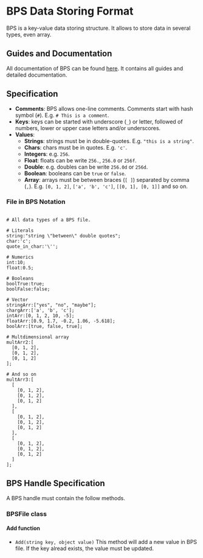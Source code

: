 # BPS Data Storing Format

BPS is a key-value data storing structure. It allows to store data in several types, even array.


## Guides and Documentation

All documentation of BPS can be found [here](https://bps-lib.github.io/). It contains all guides and detailed documentation.


## Specification

- **Comments**: BPS allows one-line comments. Comments start with hash symbol (`#`). E.g. `# This is a comment`.
- **Keys**: keys can be started with underscore (`_`) or letter, followed of numbers, lower or upper case letters and/or underscores.
- **Values**:
  * **Strings**: strings must be in double-quotes. E.g. `"this is a string"`.
  * **Chars**: chars must be in quotes. E.g. `'c'`.
  * **Integers**: e.g. `256`.
  * **Float**: floats can be write `256.`, `256.0` or `256f`.
  * **Double**: e.g. doubles can be write `256.0d` or `256d`.
  * **Boolean**: booleans can be `true` or `false`.
  * **Array**: arrays must be between braces (`[ ]`) separated by comma (`,`). E.g. `[0, 1, 2]`, `['a', 'b', 'c']`, `[[0, 1], [0, 1]]` and so on.

### File in BPS Notation

```

# All data types of a BPS file.

# Literals
string:"string \"between\" double quotes";
char:'c';
quote_in_char:'\'';

# Numerics
int:10;
float:0.5;

# Booleans
boolTrue:true;
boolFalse:false;

# Vector
stringArr:["yes", "no", "maybe"];
chargArr:['a', 'b', 'c'];
intArr:[0, 1, 2, 10, -5];
floatArr:[0.9, 1.7, -0.2, 1.06, -5.618];
boolArr:[true, false, true];

# Multdimensional array
multArr2:[
  [0, 1, 2],
  [0, 1, 2],
  [0, 1, 2]
];

# And so on
multArr3:[
  [
    [0, 1, 2],
    [0, 1, 2],
    [0, 1, 2]
  ],
  [
    [0, 1, 2],
    [0, 1, 2],
    [0, 1, 2]
  ],
  [
    [0, 1, 2],
    [0, 1, 2],
    [0, 1, 2]
  ]
];

```

## BPS Handle Specification

A BPS handle must contain the follow methods.

### BPSFile class

#### Add function
- `Add(string key, object value)`
This method will add a new value in BPS file. If the key alread exists, the value must be updated.

